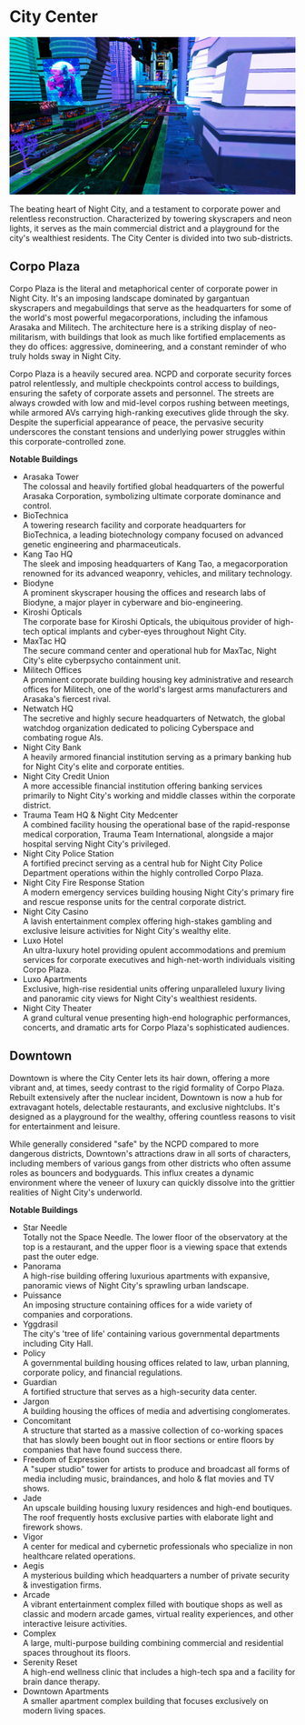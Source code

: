 # City Center

![City Center photo](https://raw.githubusercontent.com/zer0db/cnc-lore/refs/heads/main/images/city-center.png)

The beating heart of Night City, and a testament to corporate power and relentless reconstruction. Characterized by towering skyscrapers and neon lights, it serves as the main commercial district and a playground for the city's wealthiest residents. The City Center is divided into two sub-districts.

## Corpo Plaza

Corpo Plaza is the literal and metaphorical center of corporate power in Night City. It's an imposing landscape dominated by gargantuan skyscrapers and megabuildings that serve as the headquarters for some of the world's most powerful megacorporations, including the infamous Arasaka and Militech. The architecture here is a striking display of neo-militarism, with buildings that look as much like fortified emplacements as they do offices: aggressive, domineering, and a constant reminder of who truly holds sway in Night City.

Corpo Plaza is a heavily secured area. NCPD and corporate security forces patrol relentlessly, and multiple checkpoints control access to buildings, ensuring the safety of corporate assets and personnel. The streets are always crowded with low and mid-level corpos rushing between meetings, while armored AVs carrying high-ranking executives glide through the sky. Despite the superficial appearance of peace, the pervasive security underscores the constant tensions and underlying power struggles within this corporate-controlled zone.

**Notable Buildings**

- Arasaka Tower  
  The colossal and heavily fortified global headquarters of the powerful Arasaka Corporation, symbolizing ultimate corporate dominance and control.
- BioTechnica  
  A towering research facility and corporate headquarters for BioTechnica, a leading biotechnology company focused on advanced genetic engineering and pharmaceuticals.
- Kang Tao HQ  
  The sleek and imposing headquarters of Kang Tao, a megacorporation renowned for its advanced weaponry, vehicles, and military technology.
- Biodyne  
  A prominent skyscraper housing the offices and research labs of Biodyne, a major player in cyberware and bio-engineering.
- Kiroshi Opticals  
  The corporate base for Kiroshi Opticals, the ubiquitous provider of high-tech optical implants and cyber-eyes throughout Night City.
- MaxTac HQ  
  The secure command center and operational hub for MaxTac, Night City's elite cyberpsycho containment unit.
- Militech Offices  
  A prominent corporate building housing key administrative and research offices for Militech, one of the world's largest arms manufacturers and Arasaka's fiercest rival.
- Netwatch HQ  
  The secretive and highly secure headquarters of Netwatch, the global watchdog organization dedicated to policing Cyberspace and combating rogue AIs.
- Night City Bank  
  A heavily armored financial institution serving as a primary banking hub for Night City's elite and corporate entities.
- Night City Credit Union  
  A more accessible financial institution offering banking services primarily to Night City's working and middle classes within the corporate district.
- Trauma Team HQ & Night City Medcenter  
  A combined facility housing the operational base of the rapid-response medical corporation, Trauma Team International, alongside a major hospital serving Night City's privileged.
- Night City Police Station  
  A fortified precinct serving as a central hub for Night City Police Department operations within the highly controlled Corpo Plaza.
- Night City Fire Response Station  
  A modern emergency services building housing Night City's primary fire and rescue response units for the central corporate district.
- Night City Casino  
  A lavish entertainment complex offering high-stakes gambling and exclusive leisure activities for Night City's wealthy elite.
- Luxo Hotel  
  An ultra-luxury hotel providing opulent accommodations and premium services for corporate executives and high-net-worth individuals visiting Corpo Plaza.
- Luxo Apartments  
  Exclusive, high-rise residential units offering unparalleled luxury living and panoramic city views for Night City's wealthiest residents.
- Night City Theater  
  A grand cultural venue presenting high-end holographic performances, concerts, and dramatic arts for Corpo Plaza's sophisticated audiences.

## Downtown

Downtown is where the City Center lets its hair down, offering a more vibrant and, at times, seedy contrast to the rigid formality of Corpo Plaza. Rebuilt extensively after the nuclear incident, Downtown is now a hub for extravagant hotels, delectable restaurants, and exclusive nightclubs. It's designed as a playground for the wealthy, offering countless reasons to visit for entertainment and leisure.

While generally considered "safe" by the NCPD compared to more dangerous districts, Downtown's attractions draw in all sorts of characters, including members of various gangs from other districts who often assume roles as bouncers and bodyguards. This influx creates a dynamic environment where the veneer of luxury can quickly dissolve into the grittier realities of Night City's underworld.

**Notable Buildings**

- Star Needle  
  Totally not the Space Needle. The lower floor of the observatory at the top is a restaurant, and the upper floor is a viewing space that extends past the outer edge.
- Panorama  
  A high-rise building offering luxurious apartments with expansive, panoramic views of Night City's sprawling urban landscape.
- Puissance  
  An imposing structure containing offices for a wide variety of companies and corporations.
- Yggdrasil  
  The city's 'tree of life' containing various governmental departments including City Hall.
- Policy  
  A governmental building housing offices related to law, urban planning, corporate policy, and financial regulations.
- Guardian  
  A fortified structure that serves as a high-security data center.
- Jargon  
  A building housing the offices of media and advertising conglomerates.
- Concomitant  
  A structure that started as a massive collection of co-working spaces that has slowly been bought out in floor sections or entire floors by companies that have found success there.
- Freedom of Expression  
  A "super studio" tower for artists to produce and broadcast all forms of media including music, braindances, and holo & flat movies and TV shows.
- Jade  
  An upscale building housing luxury residences and high-end boutiques. The roof frequently hosts exclusive parties with elaborate light and firework shows.
- Vigor  
  A center for medical and cybernetic professionals who specialize in non healthcare related operations.
- Aegis  
  A mysterious building which headquarters a number of private security & investigation firms.
- Arcade  
  A vibrant entertainment complex filled with boutique shops as well as classic and modern arcade games, virtual reality experiences, and other interactive leisure activities.
- Complex  
  A large, multi-purpose building combining commercial and residential spaces throughout its floors.
- Serenity Reset  
  A high-end wellness clinic that includes a high-tech spa and a facility for brain dance therapy.
- Downtown Apartments  
  A smaller apartment complex building that focuses exclusively on modern living spaces.
